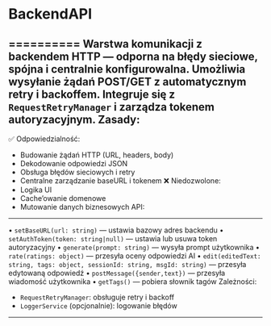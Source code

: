 # BackendAPI

==========
Warstwa komunikacji z backendem HTTP — odporna na błędy sieciowe, spójna i centralnie konfigurowalna.
Umożliwia wysyłanie żądań POST/GET z automatycznym retry i backoffem.
Integruje się z `RequestRetryManager` i zarządza tokenem autoryzacyjnym.
Zasady:
-------
✅ Odpowiedzialność:
  - Budowanie żądań HTTP (URL, headers, body)
  - Dekodowanie odpowiedzi JSON
  - Obsługa błędów sieciowych i retry
  - Centralne zarządzanie baseURL i tokenem
❌ Niedozwolone:
  - Logika UI
  - Cache’owanie domenowe
  - Mutowanie danych biznesowych
API:
----
• `setBaseURL(url: string)` — ustawia bazowy adres backendu
• `setAuthToken(token: string|null)` — ustawia lub usuwa token autoryzacyjny
• `generate(prompt: string)` — wysyła prompt użytkownika
• `rate(ratings: object)` — przesyła oceny odpowiedzi AI
• `edit(editedText: string, tags: object, sessionId: string, msgId: string)` — przesyła edytowaną odpowiedź
• `postMessage({sender,text})` — przesyła wiadomość użytkownika
• `getTags()` — pobiera słownik tagów
Zależności:
 - `RequestRetryManager`: obsługuje retry i backoff
 - `LoggerService` (opcjonalnie): logowanie błędów

---
